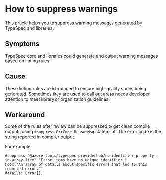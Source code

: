 # How to suppress warnings

This article helps you to suppress warning messages generated by TypeSpec and libraries.

## Symptoms

TypeSpec core and libraries could generate and output warning messages based on linting rules.

## Cause

These linting rules are introduced to ensure high-quality specs being generated. Sometimes they are used to call out areas needs developer attention to meet library or organization guidelines.

## Workaround

Some of the rules after review can be suppressed to get clean compile outputs using `#suppress ErrCode ReasonMsg` statement. The error code is the string reported in compiler output.

For example:

```tsp
#suppress "@azure-tools/typespec-providerhub/no-identifier-property-in-array-item" "Error items have no unique identifier."
@doc("An array of details about specific errors that led to this reported error.")
details: Error[];
```
